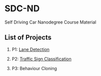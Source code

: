 # SDC-ND
Self Driving Car Nanodegree Course Material

## List of Projects

1. P1: [Lane Detection](https://medium.com/@deborah.gertrude.digges/lane-detection-7b8660472c1f#.hk24s6h7i)

2. P2: [Traffic Sign Classification](https://chatbotslife.com/traffic-sign-classification-using-deep-learning-7810c1ced57a)

3. P3: Behaviour Cloning
